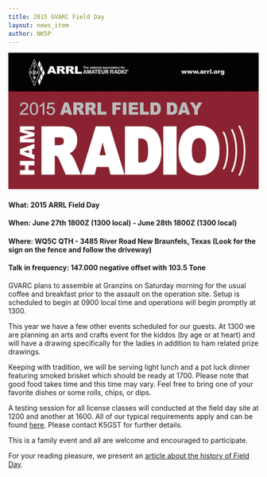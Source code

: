 ```yaml
---
title: 2015 GVARC Field Day
layout: news_item
author: NK5P
---
```


![2015 ARRL Field Day](/img/2015_FD_Logo.jpg "2015 Field Day!")
#### What: 2015 ARRL Field Day
#### When: June 27th 1800Z (1300 local) - June 28th 1800Z (1300 local)
#### Where: WQ5C QTH - 3485 River Road New Braunfels, Texas (Look for the sign on the fence and follow the driveway)

#### Talk in frequency: 147.000 negative offset with 103.5 Tone 

GVARC plans to assemble at Granzins on Saturday morning for the usual coffee and breakfast prior to
the assault on the operation site.  Setup is scheduled to begin at 0900 local time and operations
will begin promptly at 1300.

This year we have a few other events scheduled for our guests.  At 1300 we are planning an arts and
crafts event for the kiddos (by age or at heart) and will have a drawing specifically for the ladies
in addition to ham related prize drawings.

Keeping with tradition, we will be serving light lunch and a pot luck dinner featuring smoked
brisket which should be ready at 1700.  Please note that good food takes time and this time may
vary.  Feel free to bring one of your favorite dishes or some rolls, chips, or dips.

A testing session for all license classes will conducted at the field day site at 1200 and another
at 1600.  All of our typical requirements apply and can be found [here](/testing/).  Please contact
K5GST for further details.

This is a family event and all are welcome and encouraged to participate.

For your reading pleasure, we present an [article about the history of Field Day](http://www.saraclub.net/Images/History%20of%20Field%20Day.pdf).
